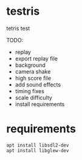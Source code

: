 # testris
tetris test

TODO:
- replay
- export replay file
- background
- camera shake
- high score file
- add sound effects
- timing fixes
- scale difficulty
- install requirements

# requirements

```shell
apt install libsdl2-dev
apt install libglew-dev
```
